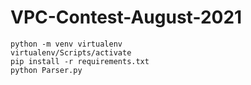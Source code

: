 # VPC-Contest-August-2021

```
python -m venv virtualenv
virtualenv/Scripts/activate
pip install -r requirements.txt
python Parser.py
```
